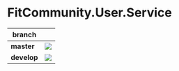 # FitCommunity.User.Service


| branch |  |
| --- | --- |
| **master** | ![](https://travis-ci.com/FITCommunityDevelopment/FitCommunity.User.Service.svg?branch=master) |
| **develop** | ![](https://travis-ci.com/FITCommunityDevelopment/FitCommunity.User.Service.svg?branch=develop) |

